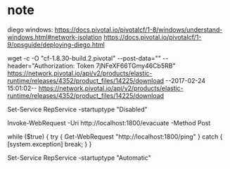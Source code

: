 # note


diego windows: https://docs.pivotal.io/pivotalcf/1-8/windows/understand-windows.html#network-isolation
               https://docs.pivotal.io/pivotalcf/1-9/opsguide/deploying-diego.html




 wget  -c -O "cf-1.8.30-build.2.pivotal" --post-data="" --header="Authorization: Token 7jNFeXF66TGmy46Cb5RB"  https://network.pivotal.io/api/v2/products/elastic-runtime/releases/4352/product_files/14225/download
--2017-02-24 15:01:02--  https://network.pivotal.io/api/v2/products/elastic-runtime/releases/4352/product_files/14225/download




Set-Service RepService -startuptype "Disabled"

Invoke-WebRequest -Uri http://localhost:1800/evacuate -Method Post

while ($true) {
    try {
        Get-WebRequest "http://localhost:1800/ping"
    } catch {
        [system.exception]
        break;
    }
}

Set-Service RepService -startuptype "Automatic"
